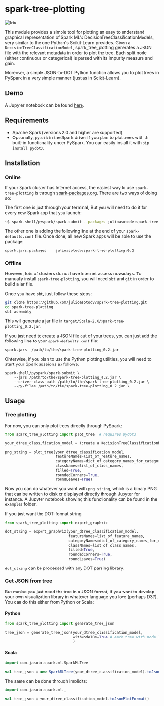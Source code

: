 # spark-tree-plotting

![Iris](https://i.imgur.com/FcqKe9w.png)

This module provides a simple tool for plotting an easy to understand graphical representation of Spark ML's DecisionTreeClassificationModels, very similar to the one Python's Scikit-Learn provides.
Given a `DecisionTreeClassificationModel`, spark_tree_plotting generates a JSON file with the relevant metadata in order to plot the tree. Each split node (either continuous or categorical) is parsed with its impurity measure and gain.

Moreover, a simple JSON-to-DOT Python function allows you to plot trees in PySpark in a very simple manner (just as in Scikit-Learn).

## Demo
A Jupyter notebook can be found [here](https://nbviewer.jupyter.org/github/julioasotodv/spark-tree-plotting/blob/master/examples/Example_covertype_dataset.ipynb).

## Requirements
- Apache Spark (versions 2.0 and higher are supported).
- Optionally, `pydot3` in the Spark driver if you plan to plot trees with th built-in functionality under PySpark. You can easily install it with `pip install pydot3`.

## Installation

### Online
If your Spark cluster has Internet access, the easiest way to use `spark-tree-plotting` is through [spark-packages.org](https://spark-packages.org/package/julioasotodv/spark-tree-plotting). There are two ways of doing so:

The first one is just through your terminal, But you will need to do it for every new Spark app that you launch:
```bash
~$ spark-shell/pyspark/spark-submit --packages julioasotodv:spark-tree-plotting:0.2
```

The other one is adding the following line at the end of your `spark-defaults.conf` file. Once done, all new Spark apps will be able to use the package:

```bash
spark.jars.packages    julioasotodv:spark-tree-plotting:0.2
```


### Offline
However, lots of clusters do not have Internet access nowadays. To manually install `spark-tree-plotting`, you will need `sbt` and `git` in order to build a jar file.

Once you have `sbt`, just follow these steps:
```bash
git clone https://github.com/julioasotodv/spark-tree-plotting.git
cd spark-tree-plotting
sbt assembly
```
This will generate a jar file in `target/Scala-2.X/spark-tree-plotting_0.2.jar`.

If you just need to create a JSON file out of your trees, you can just add the following line to your `spark-defaults.conf` file:
```
spark.jars	/path/to/the/spark-tree-plotting_0.2.jar
```

Ohterwise, if you plan to use the Python plotting utilities, you will need to start your Spark sessions as follows:
```
spark-shell/pyspark/spark-submit \
	--jars /path/to/the/spark-tree-plotting_0.2.jar \
	--driver-class-path /path/to/the/spark-tree-plotting_0.2.jar \
	--py-files /path/to/the/spark-tree-plotting_0.2.jar \
```

## Usage

### Tree plotting
For now, you can only plot trees directly through PySpark:

```python
from spark_tree_plotting import plot_tree  # requires pydot3

your_dtree_classification_model = (create a DecisionTreeClassificationModel)

png_string = plot_tree(your_dtree_classification_model,
                       featureNames=list_of_feature_names,
                       categoryNames=dict_of_category_names_for_categorical_features,
                       classNames=list_of_class_names,
                       filled=True,
                       roundedCorners=True,
                       roundLeaves=True)
```
Now you can do whatever you want with `png_string`, which is a binary PNG that can be written to disk or displayed directly through Jupyter for instance. [A Jupyter notebook](https://nbviewer.jupyter.org/github/julioasotodv/spark-tree-plotting/blob/master/examples/Example_covertype_dataset.ipynb) showing this functionality can be found in the `examples` folder.

If you just want the DOT-format string:

```python
from spark_tree_plotting import export_graphviz

dot_string = export_graphviz(your_dtree_classification_model,
                             featureNames=list_of_feature_names,
                             categoryNames=dict_of_category_names_for_categorical_features,
                             classNames=list_of_class_names,
                             filled=True,
                             roundedCorners=True,
                             roundLeaves=True)
```
`dot_string` can be processed with any DOT parsing library.

### Get JSON from tree
But maybe you just need the tree in a JSON format, if you want to develop your own visualization library in whatever language you love (perhaps D3?). You can do this either from Python or Scala:

#### Python

```python
from spark_tree_plotting import generate_tree_json

tree_json = generate_tree_json(your_dtree_classification_model,
                               withNodeIDs=True # each tree with node ID
                               )
```

#### Scala
```scala
import com.jasoto.spark.ml.SparkMLTree

val tree_json = new SparkMLTree(your_dtree_classification_model).toJsonPlotFormat()
```
The same can be done through implicits:

```scala
import com.jasoto.spark.ml._

val tree_json = your_dtree_classification_model.toJsonPlotFormat()
```

